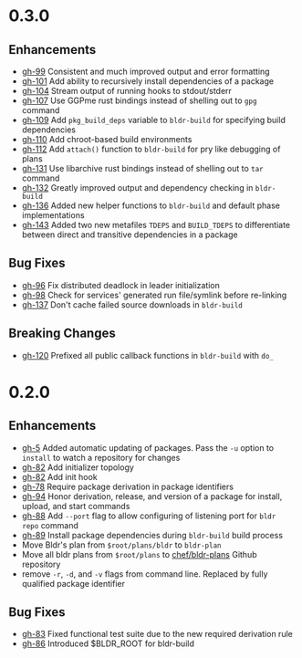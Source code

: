 # 0.3.0
## Enhancements
- [gh-99](https://github.com/chef/bldr/pull/99) Consistent and much improved output and error formatting
- [gh-101](https://github.com/chef/bldr/pull/101) Add ability to recursively install dependencies of a package
- [gh-104](https://github.com/chef/bldr/pull/104) Stream output of running hooks to stdout/stderr
- [gh-107](https://github.com/chef/bldr/pull/107) Use GGPme rust bindings instead of shelling out to `gpg` command
- [gh-109](https://github.com/chef/bldr/pull/109) Add `pkg_build_deps` variable to `bldr-build` for specifying build dependencies
- [gh-110](https://github.com/chef/bldr/pull/110) Add chroot-based build environments
- [gh-112](https://github.com/chef/bldr/pull/112) Add `attach()` function to `bldr-build` for pry like debugging of plans
- [gh-131](https://github.com/chef/bldr/pull/131) Use libarchive rust bindings instead of shelling out to `tar` command
- [gh-132](https://github.com/chef/bldr/pull/132) Greatly improved output and dependency checking in `bldr-build`
- [gh-136](https://github.com/chef/bldr/pull/136) Added new helper functions to `bldr-build` and default phase implementations
- [gh-143](https://github.com/chef/bldr/pull/143) Added two new metafiles `TDEPS` and `BUILD_TDEPS` to differentiate between direct and  transitive dependencies in a package

## Bug Fixes
- [gh-96](https://github.com/chef/bldr/pull/96) Fix distributed deadlock in leader initialization
- [gh-98](https://github.com/chef/bldr/pull/98) Check for services' generated run file/symlink before re-linking
- [gh-137](https://github.com/chef/bldr/pull/137) Don't cache failed source downloads in `bldr-build`

## Breaking Changes
- [gh-120](https://github.com/chef/bldr/pull/120) Prefixed all public callback functions in `bldr-build` with `do_`

# 0.2.0
## Enhancements
- [gh-5](https://github.com/chef/bldr/pull/5) Added automatic updating of packages. Pass the `-u` option to `install` to watch a repository for changes
- [gh-82](https://github.com/chef/bldr/pull/82) Add initializer topology
- [gh-82](https://github.com/chef/bldr/pull/82) Add init hook
- [gh-78](https://github.com/chef/bldr/pull/78) Require package derivation in package identifiers
- [gh-94](https://github.com/chef/bldr/pull/94) Honor derivation, release, and version of a package for install, upload, and start commands
- [gh-88](https://github.com/chef/bldr/pull/88) Add `--port` flag to allow configuring of listening port for `bldr repo` command
- [gh-89](https://github.com/chef/bldr/pull/89) Install package dependencies during `bldr-build` build process
- Move Bldr's plan from `$root/plans/bldr` to `bldr-plan`
- Move all bldr plans from `$root/plans` to [chef/bldr-plans](https://github.com/chef/bldr-plans) Github repository
- remove `-r`, `-d`, and `-v` flags from command line. Replaced by fully qualified package identifier

## Bug Fixes
- [gh-83](https://github.com/chef/bldr/pull/83) Fixed functional test suite due to the new required derivation rule
- [gh-86](https://github.com/chef/bldr/pull/86) Introduced $BLDR_ROOT for bldr-build
